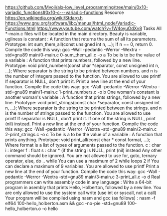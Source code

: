 https://github.com/Mvoii/alx-low_level_programming/tree/main/0x10-variadic_functions#0x10-c---variadic-functions
Resource
https://en.wikipedia.org/wiki/Stdarg.h
https://www.gnu.org/software/libc/manual/html_node/Variadic-Functions.html
https://www.youtube.com/watch?v=1W4oyuOdXv8
Tasks
All *-main.c files will be located in the main directory.
Beauty is variable, ugliness is constant : A function that returns the sum of all its parameters.
Prototype: int sum_them_all(const unsigned int n, ...);
If n == 0, return 0.
Compile the code this way: gcc -Wall -pedantic -Werror -Wextra -std=gnu89 main/0-main.c 0-sum_them_all.c -o a
To be is to be the value of a variable : A function that prints numbers, followed by a new line.
Prototype: void print_numbers(const char *separator, const unsigned int n, ...);
Where separator is the string to be printed between numbers.
and n is the number of integers passed to the function.
You are allowed to use printf
If separator is NULL, don't print it.
Print a new line at the end of your function.
Compile the code this way: gcc -Wall -pedantic -Werror -Wextra -std=gnu89 main/1-main.c 1-print_numbers.c -o b
One woman's constant is another woman's variable : A function that prints strings, followed by a new line.
Prototype: void print_strings(const char *separator, const unsigned int n, ...);
Where separator is the string to be printed between the strings.
and n is the number of strings passed to the function.
You are allowed to use printf
If separator is NULL, don't print it.
If one of the string is NULL, print (nil) instead.
Print a new line at the end of your function.
Compile the code this way: gcc -Wall -pedantic -Werror -Wextra -std=gnu89 main/2-main.c 2-print_strings.c -o c
To be is a to be the value of a variable : A function that prints anything.
Prototype: void print_all(const char * const format, ...);
Where format is a list of types of arguments passed to the function.
c : char
i : integer
f : float
s : char * (if the string is NULL, print (nil) instead
Any other command should be ignored.
You are not allowed to use for, goto, ternary operator, else, do .. while
You can use a maximum of
2 while loops
2 if
You can declare a maximum of 9 variables.
You are allowed to use printf
Print a new line at the end of your function.
Compile the code this way: gcc -Wall -pedantic -Werror -Wextra -std=gnu89 main/3-main.c 3-print_all.c -o d
Real programmers can write assembly code in any language : Write a 64-bit program in asembly that prints Hello, Holberton, followed by a new line.
You are only allowed to use the system call write (use int or syscall, not a call)
Your program will be compiled using nasm and gcc (as follows) : nasm -f elf64 100-hello_holberton.asm && gcc -no-pie -std=gnu89 100-hello_holberton.o -o hello
